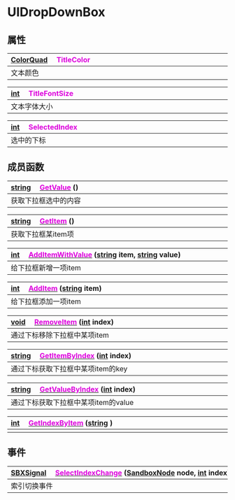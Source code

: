 # UIDropDownBox

## 属性

|<div style="width:700px">[ColorQuad](/Api/DataType/ColorQuad.md) &emsp;<font color="dd00dd">TitleColor</font></div>|
|:---|
|文本颜色|

|<div style="width:700px">[int](/Api/DataType/Number.md) &emsp;<font color="dd00dd">TitleFontSize</font></div>|
|:---|
|文本字体大小|

|<div style="width:700px">[int](/Api/DataType/Number.md) &emsp;<font color="dd00dd">SelectedIndex</font></div>|
|:---|
|选中的下标|

## 成员函数

|<div style="width:700px">[string](/Api/DataType/String.md) &emsp;[<font color="dd00dd">GetValue</font>](/Api/Classes/Scene/UIDropDownBox_F/GetValue.md) ()</div>|
|:---|
|获取下拉框选中的内容|

|<div style="width:700px">[string](/Api/DataType/String.md) &emsp;[<font color="dd00dd">GetItem</font>](/Api/Classes/Scene/UIDropDownBox_F/GetItem.md) ()</div>|
|:---|
|获取下拉框某item项|

|<div style="width:700px">[int](/Api/DataType/Number.md) &emsp;[<font color="dd00dd">AddItemWithValue</font>](/Api/Classes/Scene/UIDropDownBox_F/AddItemWithValue.md) ([string](/Api/DataType/String.md) item, [string](/Api/DataType/String.md) value)</div>|
|:---|
|给下拉框新增一项item|

|<div style="width:700px">[int](/Api/DataType/Number.md) &emsp;[<font color="dd00dd">AddItem</font>](/Api/Classes/Scene/UIDropDownBox_F/AddItem.md) ([string](/Api/DataType/String.md) item)</div>|
|:---|
|给下拉框添加一项item|

|<div style="width:700px">[void](/Api/DataType/Void.md) &emsp;[<font color="dd00dd">RemoveItem</font>](/Api/Classes/Scene/UIDropDownBox_F/RemoveItem.md) ([int](/Api/DataType/Number.md) index)</div>|
|:---|
|通过下标移除下拉框中某项item|

|<div style="width:700px">[string](/Api/DataType/String.md) &emsp;[<font color="dd00dd">GetItemByIndex</font>](/Api/Classes/Scene/UIDropDownBox_F/GetItemByIndex.md) ([int](/Api/DataType/Number.md) index)</div>|
|:---|
|通过下标获取下拉框中某项item的key|

|<div style="width:700px">[string](/Api/DataType/String.md) &emsp;[<font color="dd00dd">GetValueByIndex</font>](/Api/Classes/Scene/UIDropDownBox_F/GetValueByIndex.md) ([int](/Api/DataType/Number.md) index)</div>|
|:---|
|通过下标获取下拉框中某项item的value|

|<div style="width:700px">[int](/Api/DataType/Number.md) &emsp;[<font color="dd00dd">GetIndexByItem</font>](/Api/Classes/Scene/UIDropDownBox_F/GetIndexByItem.md) ([string](/Api/DataType/String.md) )</div>|
|:---|
||

## 事件

|<div style="width:700px">[SBXSignal](/Api/DataType/SBXSignal.md) &emsp;[<font color="dd00dd">SelectIndexChange</font>](/Api/Classes/Scene/UIDropDownBox_F/SelectIndexChange.md) ([SandboxNode](/Api/Classes/Base/SandboxNode.md) node, [int](/Api/DataType/Number.md) index)</div>|
|:---|
|索引切换事件|


